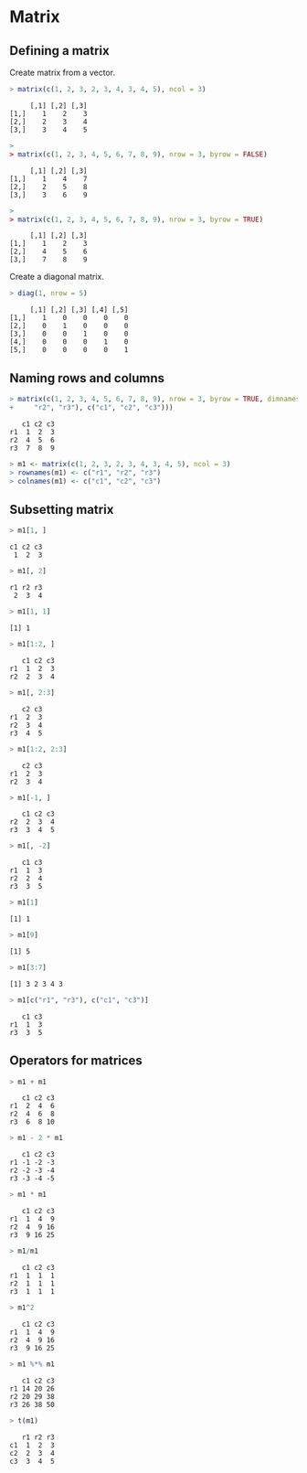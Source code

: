 


# Matrix

## Defining a matrix

Create matrix from a vector.


```r
> matrix(c(1, 2, 3, 2, 3, 4, 3, 4, 5), ncol = 3)
```

```
     [,1] [,2] [,3]
[1,]    1    2    3
[2,]    2    3    4
[3,]    3    4    5
```

```r
> 
> matrix(c(1, 2, 3, 4, 5, 6, 7, 8, 9), nrow = 3, byrow = FALSE)
```

```
     [,1] [,2] [,3]
[1,]    1    4    7
[2,]    2    5    8
[3,]    3    6    9
```

```r
> 
> matrix(c(1, 2, 3, 4, 5, 6, 7, 8, 9), nrow = 3, byrow = TRUE)
```

```
     [,1] [,2] [,3]
[1,]    1    2    3
[2,]    4    5    6
[3,]    7    8    9
```


Create a diagonal matrix.


```r
> diag(1, nrow = 5)
```

```
     [,1] [,2] [,3] [,4] [,5]
[1,]    1    0    0    0    0
[2,]    0    1    0    0    0
[3,]    0    0    1    0    0
[4,]    0    0    0    1    0
[5,]    0    0    0    0    1
```



## Naming rows and columns


```r
> matrix(c(1, 2, 3, 4, 5, 6, 7, 8, 9), nrow = 3, byrow = TRUE, dimnames = list(c("r1", 
+     "r2", "r3"), c("c1", "c2", "c3")))
```

```
   c1 c2 c3
r1  1  2  3
r2  4  5  6
r3  7  8  9
```



```r
> m1 <- matrix(c(1, 2, 3, 2, 3, 4, 3, 4, 5), ncol = 3)
> rownames(m1) <- c("r1", "r2", "r3")
> colnames(m1) <- c("c1", "c2", "c3")
```


## Subsetting matrix


```r
> m1[1, ]
```

```
c1 c2 c3 
 1  2  3 
```

```r
> m1[, 2]
```

```
r1 r2 r3 
 2  3  4 
```

```r
> m1[1, 1]
```

```
[1] 1
```

```r
> m1[1:2, ]
```

```
   c1 c2 c3
r1  1  2  3
r2  2  3  4
```

```r
> m1[, 2:3]
```

```
   c2 c3
r1  2  3
r2  3  4
r3  4  5
```

```r
> m1[1:2, 2:3]
```

```
   c2 c3
r1  2  3
r2  3  4
```

```r
> m1[-1, ]
```

```
   c1 c2 c3
r2  2  3  4
r3  3  4  5
```

```r
> m1[, -2]
```

```
   c1 c3
r1  1  3
r2  2  4
r3  3  5
```

```r
> m1[1]
```

```
[1] 1
```

```r
> m1[9]
```

```
[1] 5
```

```r
> m1[3:7]
```

```
[1] 3 2 3 4 3
```

```r
> m1[c("r1", "r3"), c("c1", "c3")]
```

```
   c1 c3
r1  1  3
r3  3  5
```


## Operators for matrices


```r
> m1 + m1
```

```
   c1 c2 c3
r1  2  4  6
r2  4  6  8
r3  6  8 10
```

```r
> m1 - 2 * m1
```

```
   c1 c2 c3
r1 -1 -2 -3
r2 -2 -3 -4
r3 -3 -4 -5
```

```r
> m1 * m1
```

```
   c1 c2 c3
r1  1  4  9
r2  4  9 16
r3  9 16 25
```

```r
> m1/m1
```

```
   c1 c2 c3
r1  1  1  1
r2  1  1  1
r3  1  1  1
```

```r
> m1^2
```

```
   c1 c2 c3
r1  1  4  9
r2  4  9 16
r3  9 16 25
```

```r
> m1 %*% m1
```

```
   c1 c2 c3
r1 14 20 26
r2 20 29 38
r3 26 38 50
```

```r
> t(m1)
```

```
   r1 r2 r3
c1  1  2  3
c2  2  3  4
c3  3  4  5
```


